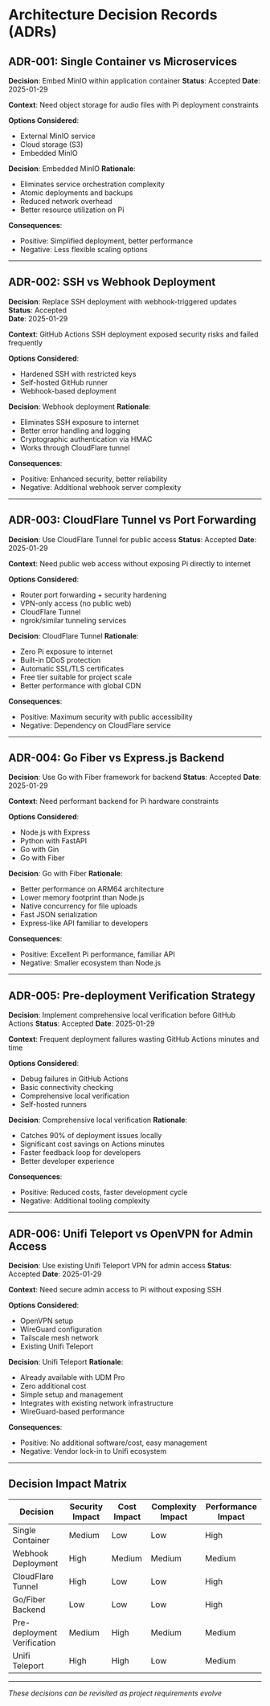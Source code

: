 # Architecture Decision Records (ADRs)

## ADR-001: Single Container vs Microservices

**Decision**: Embed MinIO within application container
**Status**: Accepted
**Date**: 2025-01-29

**Context**: Need object storage for audio files with Pi deployment constraints

**Options Considered**:
- External MinIO service
- Cloud storage (S3)
- Embedded MinIO

**Decision**: Embedded MinIO
**Rationale**: 
- Eliminates service orchestration complexity
- Atomic deployments and backups
- Reduced network overhead
- Better resource utilization on Pi

**Consequences**:
- Positive: Simplified deployment, better performance
- Negative: Less flexible scaling options

---

## ADR-002: SSH vs Webhook Deployment  

**Decision**: Replace SSH deployment with webhook-triggered updates
**Status**: Accepted  
**Date**: 2025-01-29

**Context**: GitHub Actions SSH deployment exposed security risks and failed frequently

**Options Considered**:
- Hardened SSH with restricted keys
- Self-hosted GitHub runner
- Webhook-based deployment

**Decision**: Webhook deployment
**Rationale**:
- Eliminates SSH exposure to internet
- Better error handling and logging
- Cryptographic authentication via HMAC
- Works through CloudFlare tunnel

**Consequences**:
- Positive: Enhanced security, better reliability
- Negative: Additional webhook server complexity

---

## ADR-003: CloudFlare Tunnel vs Port Forwarding

**Decision**: Use CloudFlare Tunnel for public access
**Status**: Accepted
**Date**: 2025-01-29

**Context**: Need public web access without exposing Pi directly to internet

**Options Considered**:
- Router port forwarding + security hardening
- VPN-only access (no public web)
- CloudFlare Tunnel
- ngrok/similar tunneling services

**Decision**: CloudFlare Tunnel
**Rationale**:
- Zero Pi exposure to internet
- Built-in DDoS protection
- Automatic SSL/TLS certificates
- Free tier suitable for project scale
- Better performance with global CDN

**Consequences**:
- Positive: Maximum security with public accessibility
- Negative: Dependency on CloudFlare service

---

## ADR-004: Go Fiber vs Express.js Backend

**Decision**: Use Go with Fiber framework for backend
**Status**: Accepted
**Date**: 2025-01-29

**Context**: Need performant backend for Pi hardware constraints

**Options Considered**:
- Node.js with Express
- Python with FastAPI
- Go with Gin
- Go with Fiber

**Decision**: Go with Fiber
**Rationale**:
- Better performance on ARM64 architecture
- Lower memory footprint than Node.js
- Native concurrency for file uploads
- Fast JSON serialization
- Express-like API familiar to developers

**Consequences**:
- Positive: Excellent Pi performance, familiar API
- Negative: Smaller ecosystem than Node.js

---

## ADR-005: Pre-deployment Verification Strategy

**Decision**: Implement comprehensive local verification before GitHub Actions
**Status**: Accepted
**Date**: 2025-01-29

**Context**: Frequent deployment failures wasting GitHub Actions minutes and time

**Options Considered**:
- Debug failures in GitHub Actions
- Basic connectivity checking
- Comprehensive local verification
- Self-hosted runners

**Decision**: Comprehensive local verification
**Rationale**:
- Catches 90% of deployment issues locally
- Significant cost savings on Actions minutes
- Faster feedback loop for developers
- Better developer experience

**Consequences**:
- Positive: Reduced costs, faster development cycle
- Negative: Additional tooling complexity

---

## ADR-006: Unifi Teleport vs OpenVPN for Admin Access

**Decision**: Use existing Unifi Teleport VPN for admin access
**Status**: Accepted
**Date**: 2025-01-29

**Context**: Need secure admin access to Pi without exposing SSH

**Options Considered**:
- OpenVPN setup
- WireGuard configuration  
- Tailscale mesh network
- Existing Unifi Teleport

**Decision**: Unifi Teleport
**Rationale**:
- Already available with UDM Pro
- Zero additional cost
- Simple setup and management
- Integrates with existing network infrastructure
- WireGuard-based performance

**Consequences**:
- Positive: No additional software/cost, easy management
- Negative: Vendor lock-in to Unifi ecosystem

---

## Decision Impact Matrix

| Decision | Security Impact | Cost Impact | Complexity Impact | Performance Impact |
|----------|----------------|-------------|------------------|-------------------|
| Single Container | Medium | Low | Low | High |
| Webhook Deployment | High | Medium | Medium | Medium |
| CloudFlare Tunnel | High | Low | Low | High |
| Go/Fiber Backend | Low | Low | Low | High |
| Pre-deployment Verification | Medium | High | Medium | Medium |
| Unifi Teleport | High | High | Low | Medium |

---

*These decisions can be revisited as project requirements evolve*